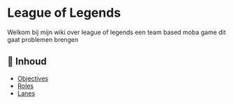 # League of Legends

Welkom bij mijn wiki over league of legends
een team based moba game
dit gaat problemen brengen

## 📄 Inhoud
- [Objectives](pages/Objectives.md)
- [Roles](pages/roles.md)
- [Lanes](pages/lanes.md)
